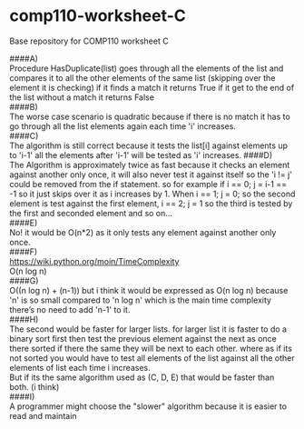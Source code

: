 # comp110-worksheet-C
Base repository for COMP110 worksheet C  

####A)  
Procedure HasDuplicate(list) goes through all the elements of the list and compares it to all the other elements of the same list (skipping over the element it is checking) if it finds a match it returns True if it get to the end of the list without a match it returns False  
####B)  
The worse case scenario is quadratic because if there is no match it has to go through all the list elements again each time 'i' increases.  
####C)  
The algorithm is still correct because it tests the list[i] against elements up to 'i-1' all the elements after 'i-1' will be tested as 'i' increases. 
####D)  
The Algorithm is approximately twice as fast because it checks an element against another only once, it will also never test it against itself so the 'i != j' could be removed from the if statement. so for example if i == 0; j = i-1 == -1 so it just skips over it as i increases by 1. When i == 1; j = 0; so the second element is test against the first element, i == 2; j = 1 so the third is tested by the first and seconded element and so on...  
####E)  
No! it would be O(n*2) as it only tests any element against another only once.  
####F)  
https://wiki.python.org/moin/TimeComplexity  
O(n log n)  
####G)  
O((n log n) + (n-1)) but i think it would be expressed as O(n log n) because 'n' is so small compared to 'n log n' which is the main time complexity there’s no need to add 'n-1' to it.  
####H)  
The second would be faster for larger lists. for larger list it is faster to do a binary sort first then test the previous element against the next as once there sorted if there the same they will be next to each other. where as if its not sorted you would have to test all elements of the list against all the other elements of list each time i increases.  
But if its the same algorithm used as (C, D, E) that would be faster than both. (i think)  
####I)  
A programmer might choose the "slower" algorithm because it is easier to read and maintain  
